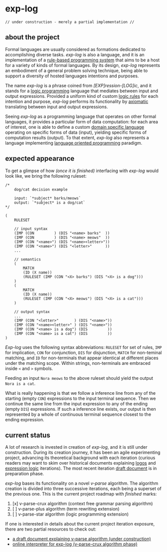 # exp-log

    // under construction - merely a partial implementation //

## about the project

Formal languages are usually considered as formations dedicated to accomplishing diverse tasks. *exp-log* is also a language, and it is an implementation of a [rule-based programming system](https://en.wikipedia.org/wiki/Rule-based_system) that aims to be a host for a variety of kinds of formal languages. By its design, *exp-log* represents an embodiment of a general problem solving technique, being able to support a diversity of hosted languages intentions and purposes.

The name *exp-log* is a phrase coined from *[EXP]ression-[LOG]ic*, and it stands for a [logic programming](https://en.wikipedia.org/wiki/Logic_programming) language that mediates between input and output expressions. Provided a uniform kind of custom [logic rules](https://en.wikipedia.org/wiki/Rule_of_inference) for each intention and purpose, *exp-log* performs its functionality by [axiomatic](https://en.wikipedia.org/wiki/Axiom) translating between input and output expressions.

Seeing *exp-log* as a programming language that operates on other formal languages, it provides a particular form of data computation: for each area of interest, one is able to define a custom [domain specific language](https://en.wikipedia.org/wiki/Domain-specific_language) operating on specific forms of data (input), yielding specific forms of computation results (output). To that extent, *exp-log* also represents a language implementing [language oriented programming](https://en.wikipedia.org/wiki/Language-oriented_programming) paradigm.

## expected appearance

To get a glimpse of how *(once it is finished)* interfacing with *exp-log* would look like, we bring the following ruleset:

    /*
        dog/cat decision example
        
        input: `*subject* barks/meows`
        output: `*subject* is a dog/cat`
    */

    (
        RULESET
        
        // input syntax
        (IMP (CON         ) (DIS "<name> barks"  ))
        (IMP (CON         ) (DIS "<name> meows"  ))
        (IMP (CON "<name>") (DIS "<name><letter>"))
        (IMP (CON "<name>") (DIS "<letter>"      ))
        ...

        // semantics
        (
            MATCH
            (ID (X name))
            (RULESET (IMP (CON "<X> barks") (DIS "<X> is a dog")))
        )
        (
            MATCH
            (ID (X name))
            (RULESET (IMP (CON "<X> meows") (DIS "<X> is a cat")))
        )

        // output syntax
        ...
        (IMP (CON "<letter>"       ) (DIS "<name>"))
        (IMP (CON "<name><letter>" ) (DIS "<name>"))
        (IMP (CON "<name> is a dog") (DIS         ))
        (IMP (CON "<name> is a cat") (DIS         ))
    )

*Exp-log* uses the following syntax abbreviations: `RULESET` for set of rules, `IMP` for implication, `CON` for conjunction, `DIS` for disjunction, `MATCH` for non-teminal matching, and `ID` for non-terminals that appear identical at different places under the matching scope. Within strings, non-terminals are embraced inside `<` and `>` symbols.

Feeding an input `Nora meows` to the above ruleset should yield the output `Nora is a cat`.

What is really happening is that we follow a inference line from any of the starting (empty `CON`) expressions to the input terminal sequence. Then we continue the same line from the input expression to any of the ending (empty `DIS`) expressions. If such a inference line exists, our output is then represented by a whole of continuous terminal sequence closest to the ending expression.

## current status

A lot of research is invested in creation of *exp-log*, and it is still under construction. During its creation journey, it has been an agile experimenting project, advancing its theoretical background with each iteration (curious readers may want to skim over historical documents explaining [logos](history/aug-2019-logos.md) and [expression logic](history/aug-2021-expression-logic.md) iterations). The most recent iteration [draft document](exp-log.md) is in preparation phase.

*exp-log* bases its functionality on a novel *v-parse* algorithm. The algorithm creation is divided into three successive iterations, each being a superset of the previous one. This is the current project roadmap with *finished* marks:

1. [x] v-parse-crux algorithm (context free grammar parsing algorithm)
2. [ ] v-parse-plus algorithm (term rewriting extension)
3. [ ] v-parse-star algorithm (logic programming extension)

If one is interested in details about the current project iteration exposure, there are two partial resources to check out:

- [a draft document explaining v-parse algorithm (under construction)](v-parse-algorithm.md)
- [online interpreter for exp-log (v-parse-crux algorithm phase)](https://contrast-zone.github.io/exp-log/playground)

